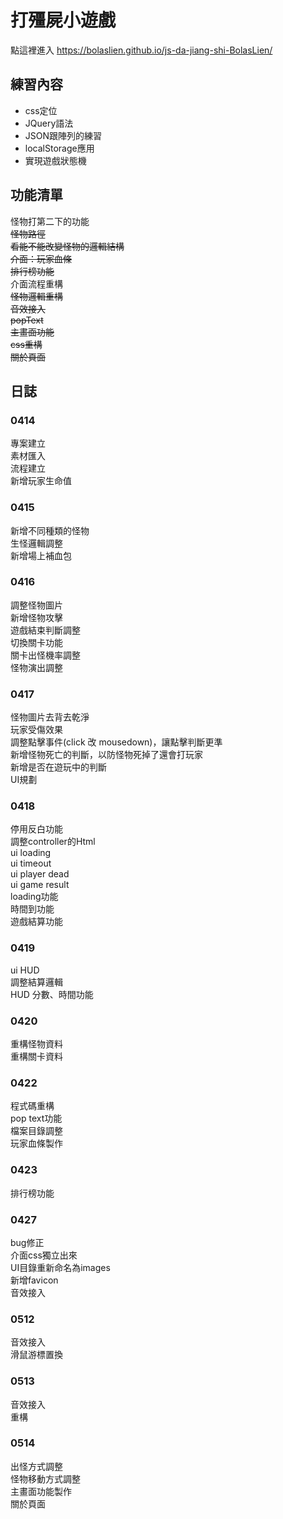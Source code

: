 # 打殭屍小遊戲
點這裡進入 https://bolaslien.github.io/js-da-jiang-shi-BolasLien/

## 練習內容
* css定位
* JQuery語法
* JSON跟陣列的練習
* localStorage應用
* 實現遊戲狀態機

## 功能清單
怪物打第二下的功能<br>
~~怪物路徑~~<br>
~~看能不能改變怪物的邏輯結構~~<br>
~~介面：玩家血條~~<br>
~~排行榜功能~~<br>
介面流程重構<br>
~~怪物邏輯重構~~<br>
~~音效接入~~<br>
~~popText~~<br>
~~主畫面功能~~<br>
~~css重構~~<br>
~~關於頁面~~<br>

## 日誌
### 0414
專案建立<br>
素材匯入<br>
流程建立<br>
新增玩家生命值<br>

### 0415
新增不同種類的怪物<br>
生怪邏輯調整<br>
新增場上補血包<br>

### 0416
調整怪物圖片<br>
新增怪物攻擊<br>
遊戲結束判斷調整<br>
切換關卡功能<br>
關卡出怪機率調整<br>
怪物演出調整<br>

### 0417
怪物圖片去背去乾淨<br>
玩家受傷效果<br>
調整點擊事件(click 改 mousedown)，讓點擊判斷更準<br>
新增怪物死亡的判斷，以防怪物死掉了還會打玩家<br>
新增是否在遊玩中的判斷<br>
UI規劃<br>

### 0418
停用反白功能<br>
調整controller的Html<br>
ui loading<br>
ui timeout<br>
ui player dead<br>
ui game result<br>
loading功能<br>
時間到功能<br>
遊戲結算功能<br>

### 0419
ui HUD<br>
調整結算邏輯<br>
HUD 分數、時間功能<br>

### 0420
重構怪物資料<br>
重構關卡資料<br>

### 0422
程式碼重構<br>
pop text功能<br>
檔案目錄調整<br>
玩家血條製作<br>

### 0423
排行榜功能<br>

### 0427
bug修正<br>
介面css獨立出來<br>
UI目錄重新命名為images<br>
新增favicon<br>
音效接入<br>

### 0512
音效接入<br>
滑鼠游標置換<br>

### 0513
音效接入<br>
重構<br>

### 0514
出怪方式調整<br>
怪物移動方式調整<br>
主畫面功能製作<br>
關於頁面<br>

